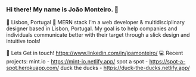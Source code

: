 ### Hi there! My name is João Monteiro. 👋


📍 Lisbon, Portugal
🌱 MERN stack
I’m a web developer & multidisciplinary designer based in Lisbon, Portugal.
My goal is to help companies and individuals communicate better with their target through a slick design and intuitive tools!


💬 Lets Get in touch!
     https://www.linkedin.com/in/joamonteiro/
💻 Recent projects:
     mint.io - https://mint-io.netlify.app/
     spot a spot - https://spot-a-spot.herokuapp.com/
     duck the ducks - https://duck-the-ducks.netlify.app/

<!--
**joamonteiro/joamonteiro** is a ✨ _special_ ✨ repository because its `README.md` (this file) appears on your GitHub profile.

Here are some ideas to get you started:

- 
-->
